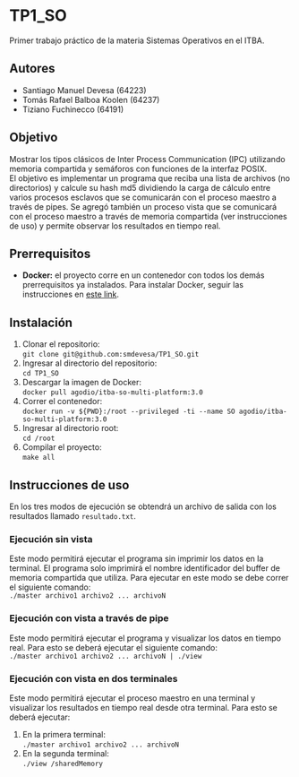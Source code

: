 # TP1_SO

Primer trabajo práctico de la materia Sistemas Operativos en el ITBA.

## Autores

- Santiago Manuel Devesa (64223)
- Tomás Rafael Balboa Koolen (64237)
- Tiziano Fuchinecco (64191)

## Objetivo

Mostrar los tipos clásicos de Inter Process Communication (IPC) utilizando
memoria compartida y semáforos con funciones de la interfaz POSIX. <br>
El objetivo es implementar un programa que reciba una lista de archivos (no directorios)
y calcule su hash md5 dividiendo la carga de cálculo entre varios procesos esclavos que se
comunicarán con el proceso maestro a través de pipes. Se agregó también un proceso vista que
se comunicará con el proceso maestro a través de memoria compartida (ver instrucciones de uso) y permite
observar los resultados en tiempo real.

## Prerrequisitos

- **Docker:** el proyecto corre en un contenedor con todos los demás prerrequisitos ya instalados. Para instalar Docker, seguir las instrucciones en [este link](https://docs.docker.com/get-docker/).

## Instalación

1. Clonar el repositorio: <br> `git clone git@github.com:smdevesa/TP1_SO.git`
2. Ingresar al directorio del repositorio: <br> `cd TP1_SO`
3. Descargar la imagen de Docker: <br> `docker pull agodio/itba-so-multi-platform:3.0`
4. Correr el contenedor: <br> `docker run -v ${PWD}:/root --privileged -ti --name SO agodio/itba-so-multi-platform:3.0`
5. Ingresar al directorio root: <br> `cd /root`
6. Compilar el proyecto: <br> `make all`

## Instrucciones de uso

En los tres modos de ejecución se obtendrá un archivo de salida con los resultados llamado `resultado.txt`.

### Ejecución sin vista
Este modo permitirá ejecutar el programa sin imprimir los datos en la terminal. El programa solo
imprimirá el nombre identificador del buffer de memoria compartida que utiliza.
Para ejecutar en este modo se debe correr el siguiente comando: <br>
`./master archivo1 archivo2 ... archivoN`

### Ejecución con vista a través de pipe
Este modo permitirá ejecutar el programa y visualizar los datos en tiempo real. Para esto se
deberá ejecutar el siguiente comando: <br>
`./master archivo1 archivo2 ... archivoN | ./view`

### Ejecución con vista en dos terminales
Este modo permitirá ejecutar el proceso maestro en una terminal y visualizar
los resultados en tiempo real desde otra terminal. Para esto se deberá ejecutar: <br>
1. En la primera terminal: <br>
`./master archivo1 archivo2 ... archivoN`
2. En la segunda terminal: <br>
`./view /sharedMemory`



